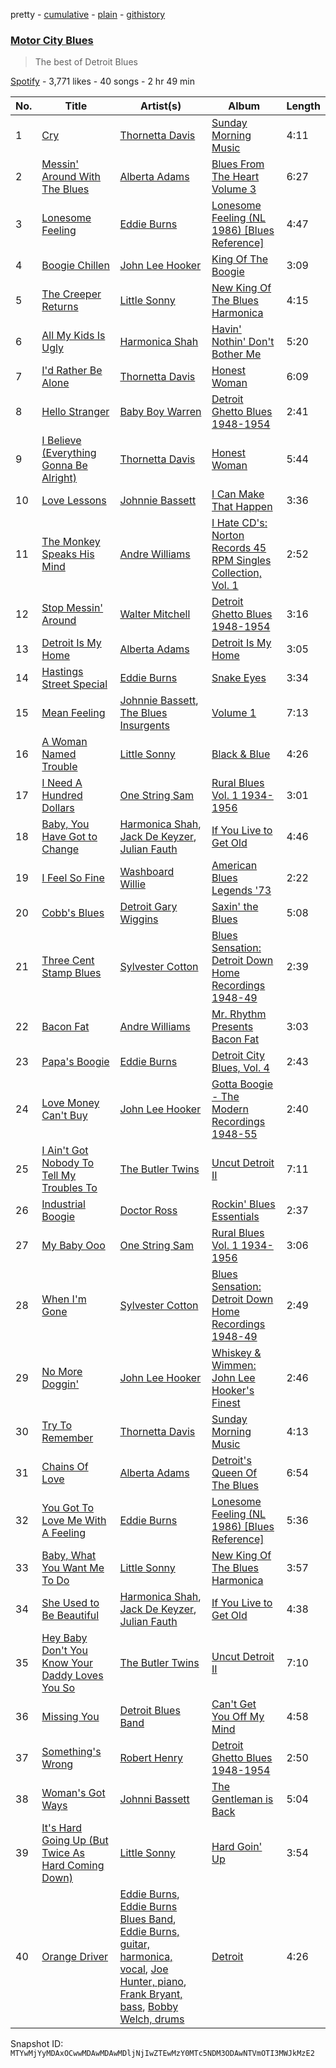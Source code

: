 pretty - [cumulative](/playlists/cumulative/37i9dQZF1DXcgtZZKiQlS2.md) - [plain](/playlists/plain/37i9dQZF1DXcgtZZKiQlS2) - [githistory](https://github.githistory.xyz/mackorone/spotify-playlist-archive/blob/main/playlists/plain/37i9dQZF1DXcgtZZKiQlS2)

### [Motor City Blues](https://open.spotify.com/playlist/37i9dQZF1DXcgtZZKiQlS2)

> The best of Detroit Blues

[Spotify](https://open.spotify.com/user/spotify) - 3,771 likes - 40 songs - 2 hr 49 min

| No. | Title | Artist(s) | Album | Length |
|---|---|---|---|---|
| 1 | [Cry](https://open.spotify.com/track/4iG6VpSawq9Bi4oGtXL11x) | [Thornetta Davis](https://open.spotify.com/artist/02HWgoL7gYSPcVlNjrJWRb) | [Sunday Morning Music](https://open.spotify.com/album/1uQIaq2Tp7RjJIqVblW0W0) | 4:11 |
| 2 | [Messin' Around With The Blues](https://open.spotify.com/track/08gLhLqlD1XrcBg7evt43F) | [Alberta Adams](https://open.spotify.com/artist/0Hy7IqUHfhyTf0asGNf9mw) | [Blues From The Heart Volume 3](https://open.spotify.com/album/061VKoRfmEY8Tmzi8j7MBF) | 6:27 |
| 3 | [Lonesome Feeling](https://open.spotify.com/track/0byftPfdqBARAkZR33O3aK) | [Eddie Burns](https://open.spotify.com/artist/02xaLTHeUgXhM3THo3y7BO) | [Lonesome Feeling \(NL 1986\) \[Blues Reference\]](https://open.spotify.com/album/6gVNy0qKhpg4S4oa2283qU) | 4:47 |
| 4 | [Boogie Chillen](https://open.spotify.com/track/7mNFrf8IfgaWMFCz64CtK4) | [John Lee Hooker](https://open.spotify.com/artist/1yNOfXGQNGjAynk77wv85x) | [King Of The Boogie](https://open.spotify.com/album/397nqvmmvM4MhJwL3Opf9F) | 3:09 |
| 5 | [The Creeper Returns](https://open.spotify.com/track/4xyzQTA9AaXAM7uPn61Fit) | [Little Sonny](https://open.spotify.com/artist/3yCjxalqkRVkydpb2GN1GX) | [New King Of The Blues Harmonica](https://open.spotify.com/album/39qo2SRPkczFmN3UMHomlI) | 4:15 |
| 6 | [All My Kids Is Ugly](https://open.spotify.com/track/3gpJDvL4a0gGKSN37u33MB) | [Harmonica Shah](https://open.spotify.com/artist/7GtbrsY4LuBDQQO518vwtR) | [Havin' Nothin' Don't Bother Me](https://open.spotify.com/album/10aST35mvcMVuRKZxwtS6U) | 5:20 |
| 7 | [I'd Rather Be Alone](https://open.spotify.com/track/0fBqfLS5c14e39BVrs7kIR) | [Thornetta Davis](https://open.spotify.com/artist/02HWgoL7gYSPcVlNjrJWRb) | [Honest Woman](https://open.spotify.com/album/4s0TMynFd7n5A6yd6QH789) | 6:09 |
| 8 | [Hello Stranger](https://open.spotify.com/track/6EwAdnnbbm6gZqLEwiaHkI) | [Baby Boy Warren](https://open.spotify.com/artist/466ldsN2TDPubmDS42ApOv) | [Detroit Ghetto Blues 1948\-1954](https://open.spotify.com/album/59bT09aoxNKanCjNpVSIP2) | 2:41 |
| 9 | [I Believe \(Everything Gonna Be Alright\)](https://open.spotify.com/track/1rRXU8XXqTyaTpdp6hJu8z) | [Thornetta Davis](https://open.spotify.com/artist/02HWgoL7gYSPcVlNjrJWRb) | [Honest Woman](https://open.spotify.com/album/4s0TMynFd7n5A6yd6QH789) | 5:44 |
| 10 | [Love Lessons](https://open.spotify.com/track/0Rbr1ioyoFajCsxaOHVgk4) | [Johnnie Bassett](https://open.spotify.com/artist/2ZlNZiymCW3X6GE1PzXbND) | [I Can Make That Happen](https://open.spotify.com/album/3cT1ofNKCnlBI4Qv6sTY4m) | 3:36 |
| 11 | [The Monkey Speaks His Mind](https://open.spotify.com/track/4A0M7Bm0djFjM5f92if4fW) | [Andre Williams](https://open.spotify.com/artist/4mmEKUZZBwnzg4m6hizPyN) | [I Hate CD's: Norton Records 45 RPM Singles Collection, Vol\. 1](https://open.spotify.com/album/4woOPYWSr6QibGfXh084Ot) | 2:52 |
| 12 | [Stop Messin' Around](https://open.spotify.com/track/5ET9hXviEs1i1FXsUMaDwj) | [Walter Mitchell](https://open.spotify.com/artist/507sW15WsWw2otXS5Yk47k) | [Detroit Ghetto Blues 1948\-1954](https://open.spotify.com/album/59bT09aoxNKanCjNpVSIP2) | 3:16 |
| 13 | [Detroit Is My Home](https://open.spotify.com/track/34NPOkxVtCP8tsqkdOsFbO) | [Alberta Adams](https://open.spotify.com/artist/0Hy7IqUHfhyTf0asGNf9mw) | [Detroit Is My Home](https://open.spotify.com/album/712DNUvzw8lnful0KQ8cfk) | 3:05 |
| 14 | [Hastings Street Special](https://open.spotify.com/track/6KUsw1l9FqhBRwlVvaF9vo) | [Eddie Burns](https://open.spotify.com/artist/02xaLTHeUgXhM3THo3y7BO) | [Snake Eyes](https://open.spotify.com/album/5uTej6gTGqxV0XWNSi9Vqd) | 3:34 |
| 15 | [Mean Feeling](https://open.spotify.com/track/75ON2I0Rcm1QlSztl4uFNP) | [Johnnie Bassett](https://open.spotify.com/artist/2ZlNZiymCW3X6GE1PzXbND), [The Blues Insurgents](https://open.spotify.com/artist/6702B3jkdIWhyjT9AGKs3N) | [Volume 1](https://open.spotify.com/album/3cqUvq5v36OEWFqdqmmIxi) | 7:13 |
| 16 | [A Woman Named Trouble](https://open.spotify.com/track/4bK9Z3NpTdTlurLnm5JNyz) | [Little Sonny](https://open.spotify.com/artist/3yCjxalqkRVkydpb2GN1GX) | [Black & Blue](https://open.spotify.com/album/4DmRMQamhr0qANq1ogJyRo) | 4:26 |
| 17 | [I Need A Hundred Dollars](https://open.spotify.com/track/1esDf8HdU03qBhNijFD7R5) | [One String Sam](https://open.spotify.com/artist/1DuUpYJDpdP2kSToyejstV) | [Rural Blues Vol\. 1 1934\-1956](https://open.spotify.com/album/6NYnUkUwSl4Hi5XIq6ZrVR) | 3:01 |
| 18 | [Baby, You Have Got to Change](https://open.spotify.com/track/3jG0FUqJWLfJHHaaXucc6f) | [Harmonica Shah](https://open.spotify.com/artist/7GtbrsY4LuBDQQO518vwtR), [Jack De Keyzer](https://open.spotify.com/artist/5hZj7eohDYSHmg8m25UQYT), [Julian Fauth](https://open.spotify.com/artist/1q89DTds6UuLXJ9SINH3wr) | [If You Live to Get Old](https://open.spotify.com/album/1sFjCrnV6Af6jtgJ896ZKb) | 4:46 |
| 19 | [I Feel So Fine](https://open.spotify.com/track/0l3kg3lqdQP8tHroQz6oIW) | [Washboard Willie](https://open.spotify.com/artist/1miTDjcdGnj3OWFxvajNNa) | [American Blues Legends '73](https://open.spotify.com/album/6Lwxof9pIWT2ZLEI4UlzIR) | 2:22 |
| 20 | [Cobb's Blues](https://open.spotify.com/track/0Ld7H6BM85TM6uZgarKZLG) | [Detroit Gary Wiggins](https://open.spotify.com/artist/4yeSZwbRtllHD7AtTmH6bg) | [Saxin' the Blues](https://open.spotify.com/album/0OBCCZoN77d7dMKbTF3Do2) | 5:08 |
| 21 | [Three Cent Stamp Blues](https://open.spotify.com/track/7BKS5HgeXhT4NvNJ4VTIU2) | [Sylvester Cotton](https://open.spotify.com/artist/3SXLoYFqaRWdNnIPdY6g8v) | [Blues Sensation: Detroit Down Home Recordings 1948\-49](https://open.spotify.com/album/5uClUPQy00WNgSzh2MZbDQ) | 2:39 |
| 22 | [Bacon Fat](https://open.spotify.com/track/73ib4L0PmYxDpdqWFPLJik) | [Andre Williams](https://open.spotify.com/artist/4mmEKUZZBwnzg4m6hizPyN) | [Mr\. Rhythm Presents Bacon Fat](https://open.spotify.com/album/1qMIJgTCA5zSPLOjt6plA1) | 3:03 |
| 23 | [Papa's Boogie](https://open.spotify.com/track/7yg1FhiiqMWcumtyYRaPxA) | [Eddie Burns](https://open.spotify.com/artist/02xaLTHeUgXhM3THo3y7BO) | [Detroit City Blues, Vol\. 4](https://open.spotify.com/album/1cTsmvrW63RwPSzTxUyTGO) | 2:43 |
| 24 | [Love Money Can't Buy](https://open.spotify.com/track/0ePxqRzmI90yaxH9af9sA2) | [John Lee Hooker](https://open.spotify.com/artist/1yNOfXGQNGjAynk77wv85x) | [Gotta Boogie \- The Modern Recordings 1948\-55](https://open.spotify.com/album/0cVyOf0zKFIDMW5NziJ8Gf) | 2:40 |
| 25 | [I Ain't Got Nobody To Tell My Troubles To](https://open.spotify.com/track/6wYUw9yuOZcbHx9oYuxxCO) | [The Butler Twins](https://open.spotify.com/artist/0MvgiHoMSPkfCcrXX6sKOp) | [Uncut Detroit II](https://open.spotify.com/album/1Y84fA1MxD5kRkd55S17Ni) | 7:11 |
| 26 | [Industrial Boogie](https://open.spotify.com/track/58O4WeWqboLX7tZM7yRya9) | [Doctor Ross](https://open.spotify.com/artist/59gZhkxiZ8x4umU9ua2ZBn) | [Rockin' Blues Essentials](https://open.spotify.com/album/5TIc8idRzn4AQ2ivvIHYB0) | 2:37 |
| 27 | [My Baby Ooo](https://open.spotify.com/track/4SAbUosqGHdqqHCsFTVLt8) | [One String Sam](https://open.spotify.com/artist/1DuUpYJDpdP2kSToyejstV) | [Rural Blues Vol\. 1 1934\-1956](https://open.spotify.com/album/6NYnUkUwSl4Hi5XIq6ZrVR) | 3:06 |
| 28 | [When I'm Gone](https://open.spotify.com/track/6UoUIQDcpuzxuXWERwksvF) | [Sylvester Cotton](https://open.spotify.com/artist/3SXLoYFqaRWdNnIPdY6g8v) | [Blues Sensation: Detroit Down Home Recordings 1948\-49](https://open.spotify.com/album/5uClUPQy00WNgSzh2MZbDQ) | 2:49 |
| 29 | [No More Doggin'](https://open.spotify.com/track/0BIKkRJagpbtQ5DRXVYP98) | [John Lee Hooker](https://open.spotify.com/artist/1yNOfXGQNGjAynk77wv85x) | [Whiskey & Wimmen: John Lee Hooker's Finest](https://open.spotify.com/album/2IREyf1bkFTWuZMCayQ5V7) | 2:46 |
| 30 | [Try To Remember](https://open.spotify.com/track/56FIznrP3ojGOviBQJhkU2) | [Thornetta Davis](https://open.spotify.com/artist/02HWgoL7gYSPcVlNjrJWRb) | [Sunday Morning Music](https://open.spotify.com/album/1uQIaq2Tp7RjJIqVblW0W0) | 4:13 |
| 31 | [Chains Of Love](https://open.spotify.com/track/02dGchMLatXsSM6B8IUaXc) | [Alberta Adams](https://open.spotify.com/artist/0Hy7IqUHfhyTf0asGNf9mw) | [Detroit's Queen Of The Blues](https://open.spotify.com/album/3F2QOyq76zLPL9zriSWVMz) | 6:54 |
| 32 | [You Got To Love Me With A Feeling](https://open.spotify.com/track/4SQq0bWlVOMYt93FSW3zdu) | [Eddie Burns](https://open.spotify.com/artist/02xaLTHeUgXhM3THo3y7BO) | [Lonesome Feeling \(NL 1986\) \[Blues Reference\]](https://open.spotify.com/album/6gVNy0qKhpg4S4oa2283qU) | 5:36 |
| 33 | [Baby, What You Want Me To Do](https://open.spotify.com/track/1ObLykLqe292dWc8ftxMnb) | [Little Sonny](https://open.spotify.com/artist/3yCjxalqkRVkydpb2GN1GX) | [New King Of The Blues Harmonica](https://open.spotify.com/album/39qo2SRPkczFmN3UMHomlI) | 3:57 |
| 34 | [She Used to Be Beautiful](https://open.spotify.com/track/5lwU9PbMb4BF8ufFvhlKZZ) | [Harmonica Shah](https://open.spotify.com/artist/7GtbrsY4LuBDQQO518vwtR), [Jack De Keyzer](https://open.spotify.com/artist/5hZj7eohDYSHmg8m25UQYT), [Julian Fauth](https://open.spotify.com/artist/1q89DTds6UuLXJ9SINH3wr) | [If You Live to Get Old](https://open.spotify.com/album/1sFjCrnV6Af6jtgJ896ZKb) | 4:38 |
| 35 | [Hey Baby Don't You Know Your Daddy Loves You So](https://open.spotify.com/track/1UE1QA2kjM66ADKzzSixny) | [The Butler Twins](https://open.spotify.com/artist/0MvgiHoMSPkfCcrXX6sKOp) | [Uncut Detroit II](https://open.spotify.com/album/1Y84fA1MxD5kRkd55S17Ni) | 7:10 |
| 36 | [Missing You](https://open.spotify.com/track/1rPLUAUsHr60GU6vXT52je) | [Detroit Blues Band](https://open.spotify.com/artist/2An3asnUA53RzxhnauVTOl) | [Can't Get You Off My Mind](https://open.spotify.com/album/2vFoISsNHDivnSwXtb566U) | 4:58 |
| 37 | [Something's Wrong](https://open.spotify.com/track/46zXxs0KWfZYEpKPtQeKZ8) | [Robert Henry](https://open.spotify.com/artist/5LSBkrLDZkkNF4wlXWLSOQ) | [Detroit Ghetto Blues 1948\-1954](https://open.spotify.com/album/59bT09aoxNKanCjNpVSIP2) | 2:50 |
| 38 | [Woman's Got Ways](https://open.spotify.com/track/4BhUlTik3YtCTRi9c4FiOC) | [Johnni Bassett](https://open.spotify.com/artist/0AlCRQs9e51hOOut6N70lb) | [The Gentleman is Back](https://open.spotify.com/album/1iwX6EAGD56zNknQMEbZmz) | 5:04 |
| 39 | [It's Hard Going Up \(But Twice As Hard Coming Down\)](https://open.spotify.com/track/6DnKM8x0Ai0AyV7M2MOtwN) | [Little Sonny](https://open.spotify.com/artist/3yCjxalqkRVkydpb2GN1GX) | [Hard Goin' Up](https://open.spotify.com/album/6aLaVUMRalvPJ6bk1jj9Jo) | 3:54 |
| 40 | [Orange Driver](https://open.spotify.com/track/0tFcLqJMik9ZhWne94mSYg) | [Eddie Burns](https://open.spotify.com/artist/02xaLTHeUgXhM3THo3y7BO), [Eddie Burns Blues Band](https://open.spotify.com/artist/0BZejzzjFxsvyPDyj3ItWF), [Eddie Burns, guitar, harmonica, vocal](https://open.spotify.com/artist/3pqSveCVLoTn3E03BYRW8i), [Joe Hunter, piano](https://open.spotify.com/artist/3ujZt3R1bUyY23qlV8UO2a), [Frank Bryant, bass](https://open.spotify.com/artist/5rEhGoeGEepz5Rn3NXzUB3), [Bobby Welch, drums](https://open.spotify.com/artist/5ipBht0WuuX2JRZRlNrTLp) | [Detroit](https://open.spotify.com/album/3Hh5V9WtEeHXIXeAoo2deI) | 4:26 |

Snapshot ID: `MTYwMjYyMDAxOCwwMDAwMDAwMDljNjIwZTEwMzY0MTc5NDM3ODAwNTVmOTI3MWJkMzE2`
